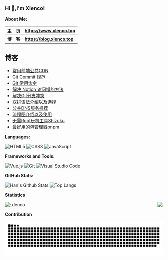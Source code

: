 ### Hi  👋,I'm Xlenco!


**About Me:** 

|   主&emsp;页   | <https://www.xlenco.top>                                      |
| :------------: | :------------------------------------------------------- |
| **博&emsp;客** | **<https://blog.xlenco.top>**                            |

## 博客

<!--START_SECTION:feed-->
* [常用前端公共CDN](https:&#x2F;&#x2F;blog.xlenco.top&#x2F;2023&#x2F;public-cdn)
* [Git Commit 规范](https:&#x2F;&#x2F;blog.xlenco.top&#x2F;2025&#x2F;git-commit)
* [Git 常用命令](https:&#x2F;&#x2F;blog.xlenco.top&#x2F;2025&#x2F;git-common-commands)
* [解决 Notion 访问慢的方法](https:&#x2F;&#x2F;blog.xlenco.top&#x2F;2025&#x2F;to-solve-slow-notion-access)
* [解决Git分支冲突](https:&#x2F;&#x2F;blog.xlenco.top&#x2F;2025&#x2F;resolve-git-branch-conflicts)
* [双拼语法介绍以及选择](https:&#x2F;&#x2F;blog.xlenco.top&#x2F;2022&#x2F;introduction-to-shuangpin)
* [公共DNS服务推荐](https:&#x2F;&#x2F;blog.xlenco.top&#x2F;2024&#x2F;public-dns-recommendations)
* [流程图介绍以及使用](https:&#x2F;&#x2F;blog.xlenco.top&#x2F;2024&#x2F;flow-chart)
* [无需Root玩机工具Shizuku](https:&#x2F;&#x2F;blog.xlenco.top&#x2F;2024&#x2F;no-root-shizuku)
* [最好用的包管理器pnpm](https:&#x2F;&#x2F;blog.xlenco.top&#x2F;2024&#x2F;the-best-package-manager-pnpm)
<!--END_SECTION:feed-->

**Languages:**

![HTML5](https://img.shields.io/badge/HTML5-E34F26?logo=HTML5&logoColor=fff)
![CSS3](https://img.shields.io/badge/CSS3-1572B6?logo=CSS3&logoColor=fff)
![JavaScript](https://img.shields.io/badge/JavaScript-F7DF1E?logo=JavaScript&logoColor=333)


**Frameworks and Tools:**

![Vue.js](https://img.shields.io/badge/Vue.js-4FC08D?logo=Vue.js&logoColor=fff)
![Git](https://img.shields.io/badge/Git-F05032?logo=Git&logoColor=fff)
![Visual Studio Code](https://img.shields.io/badge/VS%20CODE-007ACC?logo=educative&logoColor=fff)

**GitHub Stats:**

![Han's Github Stats](https://github-readme-stats.vercel.app/api?username=xlenco&show_icons=true&hide_title=true&count_private=true)
![Top Langs](https://github-readme-stats.vercel.app/api/top-langs/?username=xlenco&layout=compact)

**Statistics** 
 <p>
  <img src="https://count.getloli.com/get/@:xlenco" alt=":xlenco" />
  <img src="https://weather-icon.journeyad.repl.co/@shuozhou?v=1" align="right">
</p>


**Contribution**

<picture>
  <source media="(prefers-color-scheme: dark)" srcset="./assets/contribution-snake-dark.svg" />
  <source media="(prefers-color-scheme: light)" srcset="./assets/contribution-snake.svg" />
  <img alt="github-snake" src="./assets/contribution-snake.svg" />
</picture>





